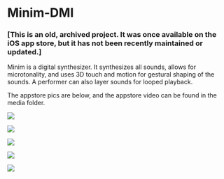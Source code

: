 # Minim-DMI
 
### [This is an old, archived project. It was once available on the iOS app store, but it has not been recently maintained or updated.]

Minim is a digital synthesizer. It synthesizes all sounds, allows for microtonality, and uses 3D touch and motion for gestural shaping of the sounds. A performer can also layer sounds for looped playback.

The appstore pics are below, and the appstore video can be found in the media folder.

![](https://github.com/justKD/Minim-DMI/blob/master/Minim/media/screenshot_1.jpg?raw=true)

![](https://github.com/justKD/Minim-DMI/blob/master/Minim/media/screenshot_2.jpg?raw=true)

![](https://github.com/justKD/Minim-DMI/blob/master/Minim/media/screenshot_3.jpg?raw=true)

![](https://github.com/justKD/Minim-DMI/blob/master/Minim/media/screenshot_4.jpg?raw=true)

![](https://github.com/justKD/Minim-DMI/blob/master/Minim/media/screenshot_5.jpg?raw=true)